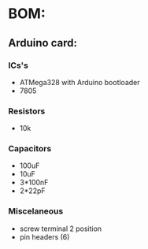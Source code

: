 # BOM:
## Arduino card:
### ICs's
- ATMega328 with Arduino bootloader
- 7805
### Resistors
- 10k
### Capacitors
- 100uF
- 10uF
- 3*100nF
- 2*22pF
### Miscelaneous
- screw terminal 2 position
- pin headers (6)
